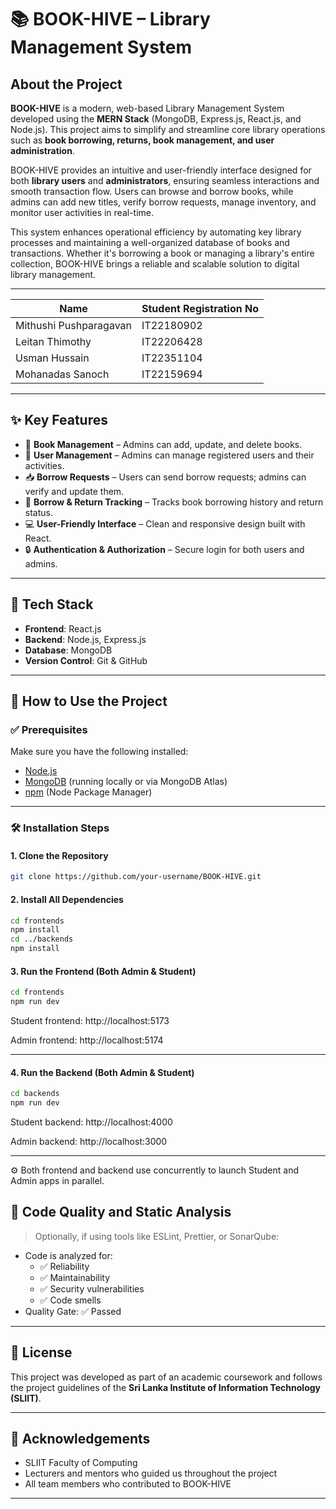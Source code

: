 
# 📚 BOOK-HIVE – Library Management System

## About the Project

**BOOK-HIVE** is a modern, web-based Library Management System developed using the **MERN Stack** (MongoDB, Express.js, React.js, and Node.js). This project aims to simplify and streamline core library operations such as **book borrowing, returns, book management, and user administration**.

BOOK-HIVE provides an intuitive and user-friendly interface designed for both **library users** and **administrators**, ensuring seamless interactions and smooth transaction flow. Users can browse and borrow books, while admins can add new titles, verify borrow requests, manage inventory, and monitor user activities in real-time.

This system enhances operational efficiency by automating key library processes and maintaining a well-organized database of books and transactions. Whether it's borrowing a book or managing a library's entire collection, BOOK-HIVE brings a reliable and scalable solution to digital library management.

---

| Name | Student Registration No |
|-------------------|------------------------|
| Mithushi Pushparagavan | IT22180902 |
| Leitan Thimothy | IT22206428 |
| Usman Hussain | IT22351104 |
| Mohanadas Sanoch | IT22159694 |

---

## ✨ Key Features

- 📖 **Book Management** – Admins can add, update, and delete books.
- 👥 **User Management** – Admins can manage registered users and their activities.
- 📥 **Borrow Requests** – Users can send borrow requests; admins can verify and update them.
- 🔄 **Borrow & Return Tracking** – Tracks book borrowing history and return status.
- 💻 **User-Friendly Interface** – Clean and responsive design built with React.
- 🔒 **Authentication & Authorization** – Secure login for both users and admins.

---

## 🔧 Tech Stack

- **Frontend**: React.js  
- **Backend**: Node.js, Express.js  
- **Database**: MongoDB  
- **Version Control**: Git & GitHub

---

## 🚀 How to Use the Project

### ✅ Prerequisites

Make sure you have the following installed:

- [Node.js](https://nodejs.org/)  
- [MongoDB](https://www.mongodb.com/) (running locally or via MongoDB Atlas)  
- [npm](https://www.npmjs.com/) (Node Package Manager)

---

### 🛠 Installation Steps

#### 1. Clone the Repository

```bash
git clone https://github.com/your-username/BOOK-HIVE.git
```

#### 2. Install All Dependencies

```bash
cd frontends
npm install
cd ../backends
npm install

```



#### 3. Run the Frontend (Both Admin & Student)

```bash
cd frontends
npm run dev

```

Student frontend: http://localhost:5173

Admin frontend: http://localhost:5174

---

#### 4. Run the Backend (Both Admin & Student)

```bash
cd backends
npm run dev

```

Student backend: http://localhost:4000

Admin backend: http://localhost:3000

---

⚙️ Both frontend and backend use concurrently to launch Student and Admin apps in parallel.

## 🧪 Code Quality and Static Analysis

> Optionally, if using tools like ESLint, Prettier, or SonarQube:

- Code is analyzed for:
  - ✅ Reliability  
  - ✅ Maintainability  
  - ✅ Security vulnerabilities  
  - ✅ Code smells  
- Quality Gate: ✅ Passed

---

## 📄 License

This project was developed as part of an academic coursework and follows the project guidelines of the **Sri Lanka Institute of Information Technology (SLIIT)**.

---

## 🙏 Acknowledgements

- SLIIT Faculty of Computing  
- Lecturers and mentors who guided us throughout the project  
- All team members who contributed to BOOK-HIVE  

---
